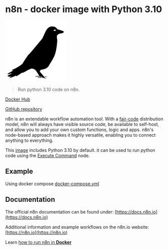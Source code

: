 # n8n - docker image with Python 3.10

![n8n.io - Workflow Automation](https://raw.githubusercontent.com/n8n-io/n8n/master/assets/n8n-logo.png)

> Run python 3.10 code on n8n.

[Docker Hub](https://hub.docker.com/r/naskio/n8n-python)

[GitHub repository](https://www.github.com/naskio/docker-n8n-python)

n8n is an extendable workflow automation tool. With a [fair-code](http://faircode.io) distribution model, n8n will
always have visible source code, be available to self-host, and allow you to add your own custom functions, logic and
apps. n8n's node-based approach makes it highly versatile, enabling you to connect anything to everything.

This [image](https://hub.docker.com/r/naskio/n8n-python) includes Python 3.10 by default. it can be used to run python
code using the [Execute Command](https://docs.n8n.io/nodes/n8n-nodes-base.executeCommand/) node.

## Example

Using docker compose
[docker-compose.yml](./demo/docker-compose-local.yml)

## Documentation

The official n8n documentation can be found under: [https://docs.n8n.io](https://docs.n8n.io)

Additional information and example workflows on the n8n.io website: [https://n8n.io](https://n8n.io)

Learn [how to run n8n in **Docker**](https://github.com/n8n-io/n8n/tree/master/docker/images/n8n/README.md)